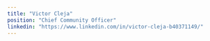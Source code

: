 ```yaml
---
title: "Victor Cleja"
position: "Chief Community Officer"
linkedin: "https://www.linkedin.com/in/victor-cleja-b40371149/"
---
```

